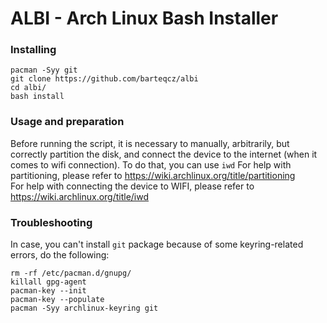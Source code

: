 # ALBI - Arch Linux Bash Installer

### Installing

```
pacman -Syy git
git clone https://github.com/barteqcz/albi
cd albi/
bash install
```
### Usage and preparation

Before running the script, it is necessary to manually, arbitrarily, but correctly partition the disk, and connect the device to the internet (when it comes to wifi connection). To do that, you can use `iwd`
For help with partitioning, please refer to https://wiki.archlinux.org/title/partitioning <br>
For help with connecting the device to WIFI, please refer to https://wiki.archlinux.org/title/iwd

### Troubleshooting

In case, you can't install `git` package because of some keyring-related errors, do the following:

```
rm -rf /etc/pacman.d/gnupg/
killall gpg-agent
pacman-key --init
pacman-key --populate
pacman -Syy archlinux-keyring git
```
